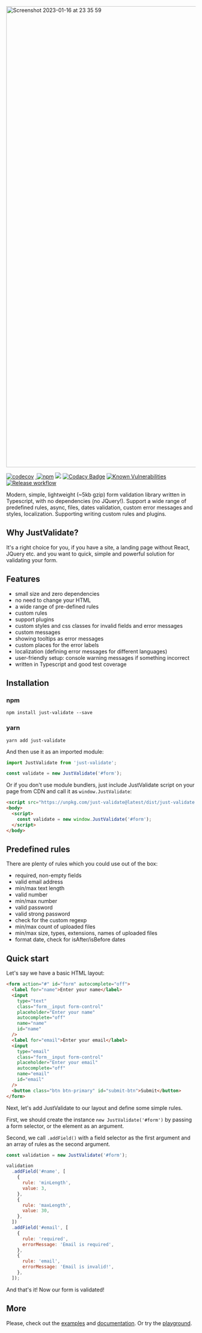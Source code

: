 <img width="1223" alt="Screenshot 2023-01-16 at 23 35 59" src="https://user-images.githubusercontent.com/14051960/212780398-0a2512bc-9584-41b2-af04-8cd8aa99b18c.png">


[![codecov](https://codecov.io/gh/horprogs/Just-validate/branch/master/graph/badge.svg?token=O6DXXL5TUU)](https://codecov.io/gh/horprogs/Just-validate) <a href="https://bundlephobia.com/result?p=just-validate@latest" target="\_parent"> <img alt="" src="https://badgen.net/bundlephobia/minzip/just-validate@latest" /> </a>
[![npm](https://img.shields.io/npm/dm/just-validate?style=flat)](https://www.npmjs.org/package/just-validate)
[![](https://data.jsdelivr.com/v1/package/npm/just-validate/badge)](https://www.jsdelivr.com/package/npm/just-validate)
[![Codacy Badge](https://app.codacy.com/project/badge/Grade/6c7a25cc9fdb4bf8869884339418352d)](https://www.codacy.com/gh/horprogs/Just-validate/dashboard?utm_source=github.com\&utm_medium=referral\&utm_content=horprogs/Just-validate\&utm_campaign=Badge_Grade)
[![Known Vulnerabilities](https://snyk.io/test/github/horprogs/Just-validate/badge.svg)](https://snyk.io/test/github/horprogs/Just-validate)
[![Release workflow](https://github.com/horprogs/Just-validate/workflows/Test%20and%20Release/badge.svg)](https://github.com/horprogs/Just-validate/actions)

Modern, simple, lightweight (~5kb gzip) form validation library written in Typescript, with no dependencies (no JQuery!).
Support a wide range of predefined rules, async, files, dates validation, custom error messages and styles, localization.
Supporting writing custom rules and plugins.

## Why JustValidate?

It's a right choice for you, if you have a site, a landing page without React, JQuery etc.
and you want to quick, simple and powerful solution for validating your form.

## Features

*   small size and zero dependencies
*   no need to change your HTML
*   a wide range of pre-defined rules
*   custom rules
*   support plugins
*   custom styles and css classes for invalid fields and error messages
*   custom messages
*   showing tooltips as error messages
*   custom places for the error labels
*   localization (defining error messages for different languages)
*   user-friendly setup: console warning messages if something incorrect
*   written in Typescript and good test coverage

## Installation

### npm

```shell
npm install just-validate --save
```

### yarn

```shell
yarn add just-validate
```

And then use it as an imported module:

```js
import JustValidate from 'just-validate';

const validate = new JustValidate('#form');
```

Or if you don't use module bundlers, just include JustValidate script on your page from CDN and call it as `window.JustValidate`:

```html
<script src="https://unpkg.com/just-validate@latest/dist/just-validate.production.min.js"></script>
<body>
  <script>
    const validate = new window.JustValidate('#form');
  </script>
</body>
```

## Predefined rules

There are plenty of rules which you could use out of the box:

*   required, non-empty fields
*   valid email address
*   min/max text length
*   valid number
*   min/max number
*   valid password
*   valid strong password
*   check for the custom regexp
*   min/max count of uploaded files
*   min/max size, types, extensions, names of uploaded files
*   format date, check for isAfter/isBefore dates

## Quick start

Let's say we have a basic HTML layout:

```html
<form action="#" id="form" autocomplete="off">
  <label for="name">Enter your name</label>
  <input
    type="text"
    class="form__input form-control"
    placeholder="Enter your name"
    autocomplete="off"
    name="name"
    id="name"
  />
  <label for="email">Enter your email</label>
  <input
    type="email"
    class="form__input form-control"
    placeholder="Enter your email"
    autocomplete="off"
    name="email"
    id="email"
  />
  <button class="btn btn-primary" id="submit-btn">Submit</button>
</form>
```

Next, let's add JustValidate to our layout and define some simple rules.

First, we should create the instance `new JustValidate('#form')` by passing a form selector, or the element as an argument.

Second, we call `.addField()` with a field selector as the first argument and an array of rules as the second argument.

```js
const validation = new JustValidate('#form');

validation
  .addField('#name', [
    {
      rule: 'minLength',
      value: 3,
    },
    {
      rule: 'maxLength',
      value: 30,
    },
  ])
  .addField('#email', [
    {
      rule: 'required',
      errorMessage: 'Email is required',
    },
    {
      rule: 'email',
      errorMessage: 'Email is invalid!',
    },
  ]);
```

And that's it! Now our form is validated!

## More

Please, check out the [examples](https://just-validate.dev/examples/) and [documentation](https://just-validate.dev/docs/intro/). Or try the [playground](https://just-validate.dev/playground/).
